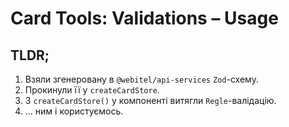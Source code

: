 # Card Tools: Validations – Usage

## TLDR;

1. Взяли згенеровану в `@webitel/api-services` `Zod`-схему.
2. Прокинули її у `createCardStore`.
3. З `createCardStore()` у компоненті витягли `Regle`-валідацію.
4. ... ним і користуємось.
